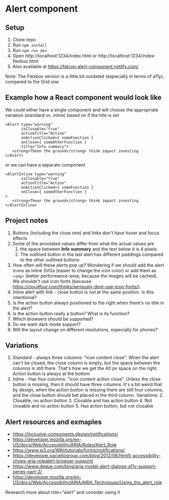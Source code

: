# Alert component
## Setup
1. Clone repo
2. Run `npm install`
3. Run `npm run dev`
4. Open http://localhost:1234/index.html or http://localhost:1234/index-flexbox.html
5. Also available at https://falcon-alert-component.netlify.com/

Note: The Flexbox version is a little bit outdated (especially in terms of a11y), compared to the Grid one

## Example how a React component would look like
We could either have a single <Alert> component and will choose the appropriate variation (standard vs. inline) based on if the title is set
```JSX
<Alert type="warning" 
       isClosable="true"
       actionTitle="Action" 
       onActionClicked={ someFunction }
       onClose={ someOtherFunction } 
       title="Info summary">
   <strong>Theon the ground</strong> think impact investing
</Alert>
```

or we can have a separate <AlertInline> component

```JSX
<AlertInline type="warning" 
       isClosable="true"
       actionTitle="Action" 
       onActionClicked={ someFunction }
       onClose={ someOtherFunction } 
>
   <strong>Theon the ground</strong> think impact investing
</AlertInline>
```

## Project notes
1. Buttons (including the close one) and links don't have hover and focus effects
2. Some of the annotated values differ from what the actual values are
   1. the space between **Info summary** and the text below it is 4 pixels
   2. The outlined button in the last alert has different paddings compared to the other outlined buttons
3. How often will these alerts pop up? Wondering if we should add the alert icons as inline SVGs (easier to change the icon color) or add them as `<img>` (better performance-wise, because the images will be cached). We shouldn't use icon fonts (because https://cloudfour.com/thinks/seriously-dont-use-icon-fonts/).
4. Inline alert with link - close button is not at the same position. Is this intentional?
5. Is the action button always positioned to the right when there's no title in the alert?
6. Is the action button really a button? What is its function?
7. Which browsers should be supported?
8.  Do we want dark mode support?
9.  Will the layout change on different resolutions, especially for phones?

## Variations
1. Standard - always three columns: "icon content close". When the alert can't be closed, the close column is empty, but the space between the columns is still there. That's how we get the 40 px space on the right. Action button is always at the bottom
1. Inline - Has four columns: "icon content action close". Unless the close button is missing, then it should have three columns. It's a bit weird that by design, when the action button is missing there are still four columns, and the close button should bet placed in the third column.
Variations:
   2. Closable, no action button
   3. Closable and has action button
   4. Not closable and no action button
   5. Has action button, but not closable

## Alert resources and exmaples
 - https://inclusive-components.design/notifications/
 - https://developer.mozilla.org/en-US/docs/Web/Accessibility/ARIA/Roles/Alert_Role
 - https://www.w3.org/WAI/tutorials/forms/notifications/
 - https://developer.paciellogroup.com/blog/2012/06/html5-accessibility-chops-aria-rolealert-browser-support/
 - https://www.deque.com/blog/aria-modal-alert-dialogs-a11y-support-series-part-2/
 - https://developer.mozilla.org/en-US/docs/Web/Accessibility/ARIA/ARIA_Techniques/Using_the_alert_role

Research more about role="alert" and consider using it
